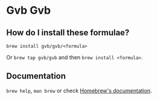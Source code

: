 # Gvb Gvb

## How do I install these formulae?

`brew install gvb/gvb/<formula>`

Or `brew tap gvb/gvb` and then `brew install <formula>`.

## Documentation

`brew help`, `man brew` or check [Homebrew's documentation](https://docs.brew.sh).
